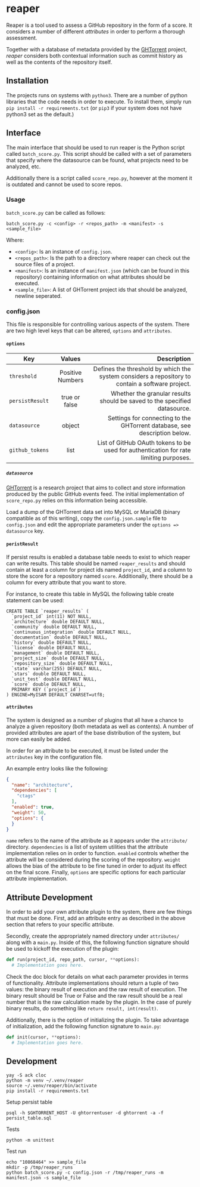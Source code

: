 # reaper

Reaper is a tool used to assess a GitHub repository in the form of a score. It
considers a number of different *attributes* in order to perform a thorough
assessment.

Together with a database of metadata provided by the [GHTorrent](http://ghtorrent.org/) project, *reaper* considers both contextual information such as commit history as well
as the contents of the repository itself.

## Installation

The projects runs on systems with `python3`. There are a number of python
libraries that the code needs in order to execute. To install them, simply run
`pip install -r requirements.txt` (or `pip3` if your system does not have python3 set
as the default.)

## Interface

The main interface that should be used to run reaper is the Python script called 
`batch_score.py`. This script should be called with a set of parameters that 
specify where the datasource can be found, what projects need to be analyzed,
etc. 

Additionally there is a script called `score_repo.py`, however at the moment it 
is outdated and cannot be used to score repos. 

### Usage

`batch_score.py` can be called as follows: 

`batch_score.py -c <config> -r <repos_path> -m <manifest> -s <sample_file>`

Where:
* `<config>`: Is an instance of `config.json`.
* `<repos_path>`: Is the path to a directory where reaper can check out the 
source files of a project. 
* `<manifest>`: Is an instance of `manifest.json` (which can be found in this 
repository) containing information on what attributes should be executed.
* `<sample_file>`: A list of GHTorrent project ids that should be analyzed, 
newline seperated. 

### config.json

This file is responsible for controlling various aspects of the system. There
are two high level keys that can be altered, `options` and `attributes`.

#### `options`

| Key | Values | Description |
| --- |:------:| -----------:|
| `threshold` | Positive Numbers | Defines the threshold by which the system considers a repository to contain a software project. |
| `persistResult` | true or false | Whether the granular results should be saved to the specified datasource. |
| `datasource` | object | Settings for connecting to the GHTorrent database, see description below. |
| `github_tokens` | list | List of GitHub OAuth tokens to be used for authentication for rate limiting purposes. |

##### `datasource`

[GHTorrent](http://ghtorrent.org/) is a research project that aims to collect
and store information produced by the public GitHub events feed. The initial
implementation of `score_repo.py` relies on this information being accessible.

Load a dump of the GHTorrent data set into MySQL or MariaDB (binary compatible
as of this writing), copy the `config.json.sample` file to `config.json` and
edit the appropriate parameters under the `options => datasource` key.

#### `peristResult`

If persist results is enabled a database table needs to exist to which reaper can 
write results. This table should be named `reaper_results` and should contain at 
least a column for project ids named `project_id`, and a column to store the score 
for a repository named `score`. Additionally, there should be a column for every 
attribute that you want to store.

For instance, to create this table in MySQL the following table create statement
can be used:

```
CREATE TABLE `reaper_results` (
  `project_id` int(11) NOT NULL,
  `architecture` double DEFAULT NULL,
  `community` double DEFAULT NULL,
  `continuous_integration` double DEFAULT NULL,
  `documentation` double DEFAULT NULL,
  `history` double DEFAULT NULL,
  `license` double DEFAULT NULL,
  `management` double DEFAULT NULL,
  `project_size` double DEFAULT NULL,
  `repository_size` double DEFAULT NULL,
  `state` varchar(255) DEFAULT NULL,
  `stars` double DEFAULT NULL,
  `unit_test` double DEFAULT NULL,
  `score` double DEFAULT NULL,
  PRIMARY KEY (`project_id`)
) ENGINE=MyISAM DEFAULT CHARSET=utf8;
```

#### `attributes`

The system is designed as a number of plugins that all have a chance to analyze
a given repository (both metadata as well as contents). A number of provided
attributes are apart of the base distribution of the system, but more can easily
be added.

In order for an attribute to be executed, it must be listed under the
`attributes` key in the configuration file.

An example entry looks like the following:

```json
{
  "name": "architecture",
  "dependencies": [
    "ctags"
  ],
  "enabled": true,
  "weight": 50,
  "options": {
  }
}
```

`name` refers to the name of the attribute as it appears under the `attribute/`
directory. `dependencies` is a list of system utilities that the attribute
implementation relies on in order to function. `enabled` controls whether the
attribute will be considered during the scoring of the repository. `weight`
allows the bias of the attribute to be fine tuned in order to adjust its effect
on the final score. Finally, `options` are specific options for each particular
attribute implementation.

## Attribute Development

In order to add your own attribute plugin to the system, there are few things
that must be done. First, add an attribute entry as described in the above
section that refers to your specific attribute.

Secondly, create the appropriately named directory under `attributes/` along
with a `main.py`. Inside of this, the following function signature should be
used to kickoff the execution of the plugin:

```python
def run(project_id, repo_path, cursor, **options):
  # Implementation goes here.
```

Check the doc block for details on what each parameter provides in terms of
functionality. Attribute implementations should return a tuple of two values:
the binary result of execution and the raw result of execution. The binary
result should be True or False and the raw result should be a real number that
is the raw calculation made by the plugin. In the case of purely binary results,
do something like `return result, int(result)`.

Additionally, there is the option of initializing the plugin. To take advantage
of initialization, add the following function signature to `main.py`:

```python
def init(cursor, **options):
  # Implementation goes here.
```

## Development

```
yay -S ack cloc
python -m venv ~/.venv/reaper
source ~/.venv/reaper/bin/activate
pip install -r requirements.txt
```

Setup persist table

```
psql -h $GHTORRENT_HOST -U ghtorrentuser -d ghtorrent -a -f persist_table.sql
```

Tests

```
python -m unittest
```

Test run

```
echo "10868464" >> sample_file
mkdir -p /tmp/reaper_runs
python batch_score.py -c config.json -r /tmp/reaper_runs -m manifest.json -s sample_file
```
